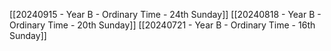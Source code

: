 

[[20240915 - Year B - Ordinary Time - 24th Sunday]]
[[20240818 - Year B - Ordinary Time - 20th Sunday]]
[[20240721 - Year B - Ordinary Time - 16th Sunday]]

